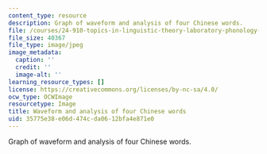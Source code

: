 ```yaml
---
content_type: resource
description: Graph of waveform and analysis of four Chinese words.
file: /courses/24-910-topics-in-linguistic-theory-laboratory-phonology-spring-2007/35775e38e06d474cda0612bfa4e871e0_chp_tones.jpg
file_size: 40367
file_type: image/jpeg
image_metadata:
  caption: ''
  credit: ''
  image-alt: ''
learning_resource_types: []
license: https://creativecommons.org/licenses/by-nc-sa/4.0/
ocw_type: OCWImage
resourcetype: Image
title: Waveform and analysis of four Chinese words
uid: 35775e38-e06d-474c-da06-12bfa4e871e0
---
```

Graph of waveform and analysis of four Chinese words.
